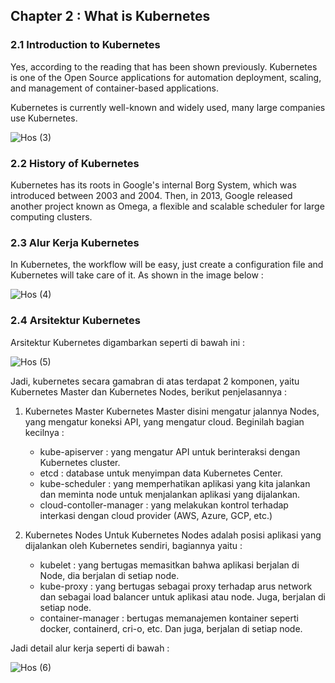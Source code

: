 ## Chapter 2 : What is Kubernetes

### 2.1 Introduction to Kubernetes

Yes, according to the reading that has been shown previously. Kubernetes is one of the Open Source applications for automation deployment, scaling, and management of container-based applications.

Kubernetes is currently well-known and widely used, many large companies use Kubernetes.

![Hos (3)](https://hackmd.io/_uploads/rkLVLXmj0.png)

### 2.2 History of Kubernetes

Kubernetes has its roots in Google's internal Borg System, which was introduced between 2003 and 2004. Then, in 2013, Google released another project known as Omega, a flexible and scalable scheduler for large computing clusters.

### 2.3 Alur Kerja Kubernetes

In Kubernetes, the workflow will be easy, just create a configuration file and Kubernetes will take care of it. As shown in the image below :

![Hos (4)](https://hackmd.io/_uploads/rJE0K77jA.png)

### 2.4 Arsitektur Kubernetes

Arsitektur Kubernetes digambarkan seperti di bawah ini : 

![Hos (5)](https://hackmd.io/_uploads/BJOhgNQoA.png)

Jadi, kubernetes secara gamabran di atas terdapat 2 komponen, yaitu Kubernetes Master dan Kubernetes Nodes, berikut penjelasannya : 

1. Kubernetes Master
Kubernetes Master disini mengatur jalannya Nodes, yang mengatur koneksi API, yang mengatur cloud. Beginilah bagian kecilnya : 
    - kube-apiserver : yang mengatur API untuk berinteraksi dengan Kubernetes cluster.
    - etcd : database untuk menyimpan data Kubernetes Center.
    - kube-scheduler : yang memperhatikan aplikasi yang kita jalankan dan meminta node untuk menjalankan aplikasi yang dijalankan.
    - cloud-contoller-manager : yang melakukan kontrol terhadap interkasi dengan cloud provider (AWS, Azure, GCP, etc.)

2. Kubernetes Nodes
Untuk Kubernetes Nodes adalah posisi aplikasi yang dijalankan oleh Kubernetes sendiri, bagiannya yaitu : 
    - kubelet : yang bertugas memasitkan bahwa aplikasi berjalan di Node, dia berjalan di setiap node.
    - kube-proxy : yang bertugas sebagai proxy terhadap arus network dan sebagai load balancer untuk aplikasi atau node. Juga, berjalan di setiap node.
    - container-manager : bertugas memanajemen kontainer seperti docker,  containerd, cri-o, etc. Dan juga, berjalan di setiap node.
    
Jadi detail alur kerja seperti di bawah : 

![Hos (6)](https://hackmd.io/_uploads/BkYDmB7i0.png)

